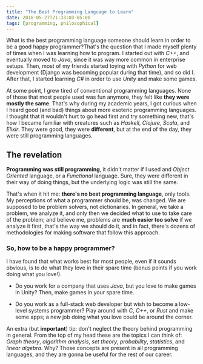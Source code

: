 ```yaml
---
title: "The Best Programming Language to Learn"
date: 2018-05-27T21:33:03-05:00
tags: [programming, philosophical]
---
```

What is the best programming language someone should learn in order to be a ~~good~~ happy programmer?<!--more-->That's the question that I made myself plenty of times when I was learning how to program. I started out with *C++*, and eventually moved to *Java*, since it was way more common in enterprise setups. Then, most of my friends started toying with *Python* for web development (Django was becoming popular during that time), and so did I. After that, I started learning *C#* in order to use *Unity* and make some games.

At some point, I grew tired of conventional programming languages. None of those that most people used was fun anymore, they felt like **they were mostly the same**. That's why during my academic years, I got curious when I heard good (and bad) things about more esoteric programming languages. I thought that it wouldn't hurt to go head first and try something new, that's how I became familiar with creatures such as *Haskell*, *Clojure*, *Scala*, and *Elixir*. They were good, they were **different**, but at the end of the day, they were still programming languages.

## The revelation
**Programming was still programming**, it didn't matter if I used and *Object Oriented* language, or a *Functional* language. Sure, they were different in their way of doing things, but the underlying logic was still the same.

That's when it hit me: **there's no best programming language**, only tools. My perceptions of what a programmer should be, was changed. We are supposed to be problem solvers, not dictionaries. In general, we take a problem, we analyze it, and only then we decided what to use to take care of the problem; and believe me, problems are **much easier too solve** if we analyze it first, that's the way we should do it, and in fact, there's dozens of methodologies for making software that follow this approach.

### So, how to be a happy programmer?
I have found that what works best for most people, even if it sounds obvious, is to do what they love in their spare time (bonus points if you work doing what you love!).

* Do you work for a company that uses *Java*, but you love to make games in Unity? Then, make games in your spare time.

* Do you work as a full-stack web developer but wish to become a low-level systems programmer? Play around with *C*, *C++*, or *Rust* and make some apps; a new job doing what you love could be around the corner.

An extra (but **important**) tip: don't neglect the theory behind programming in general. From the top of my head these are the topics I can think of: *Graph theory*, *algorithm analysis*, *set theory*, *probability*, *statistics*, and *linear algebra*. Why? Those concepts are present in all programming languages, and they are gonna be useful for the rest of our career.
